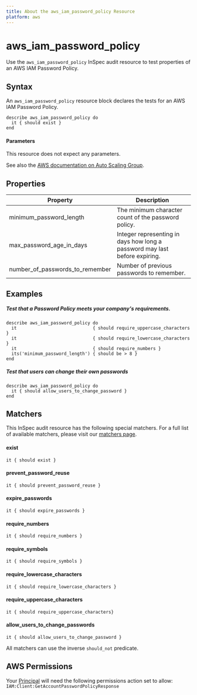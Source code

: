 ```yaml
---
title: About the aws_iam_password_policy Resource
platform: aws
---
```


# aws\_iam\_password\_policy

Use the `aws_iam_password_policy` InSpec audit resource to test properties of an AWS IAM Password Policy.

## Syntax

An `aws_iam_password_policy` resource block declares the tests for an AWS IAM Password Policy.

    describe aws_iam_password_policy do
      it { should exist }
    end
    
#### Parameters

This resource does not expect any parameters.

See also the [AWS documentation on Auto Scaling Group](https://docs.aws.amazon.com/autoscaling/ec2/userguide/AutoScalingGroup.html).

## Properties

|Property                            | Description|
| ---                                | --- |
|minimum\_password\_length           | The minimum character count of the password policy. |
|max\_password\_age\_in\_days        | Integer representing in days how long a password may last before expiring.|
|number\_of\_passwords\_to\_remember | Number of previous passwords to remember. |

## Examples

##### Test that a Password Policy meets your company's requirements.
    describe aws_iam_password_policy do
      it                             { should require_uppercase_characters }
      it                             { should require_lowercase_characters }
      it                             { should require_numbers }
      its('minimum_password_length') { should be > 8 }
    end

##### Test that users can change their own passwords 

    describe aws_iam_password_policy do
      it { should allow_users_to_change_password }
    end
    
## Matchers

This InSpec audit resource has the following special matchers. For a full list of available matchers, please visit our [matchers page](https://www.inspec.io/docs/reference/matchers/).

#### exist
    it { should exist }
        
#### prevent\_password\_reuse
    it { should prevent_password_reuse }
    
#### expire\_passwords 
    it { should expire_passwords }

#### require\_numbers   
    it { should require_numbers }

#### require\_symbols
    it { should require_symbols }

#### require\_lowercase\_characters
    it { should require_lowercase_characters }

#### require\_uppercase\_characters
    it { should require_uppercase_characters}

#### allow\_users\_to\_change\_passwords
    it { should allow_users_to_change_password }
    
All matchers can use the inverse `should_not` predicate.

## AWS Permissions

Your [Principal](https://docs.aws.amazon.com/IAM/latest/UserGuide/intro-structure.html#intro-structure-principal) will need the following permissions action set to allow: `IAM:Client:GetAccountPasswordPolicyResponse`
